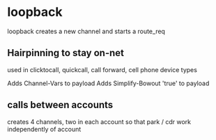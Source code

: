 # loopback

loopback creates a new channel and starts a route_req

## Hairpinning to stay on-net

used in clicktocall, quickcall, call forward, cell phone device types

Adds Channel-Vars to payload
Adds Simplify-Bowout 'true'  to payload

## calls between accounts

creates 4 channels, two in each account so that park / cdr work independently of account
